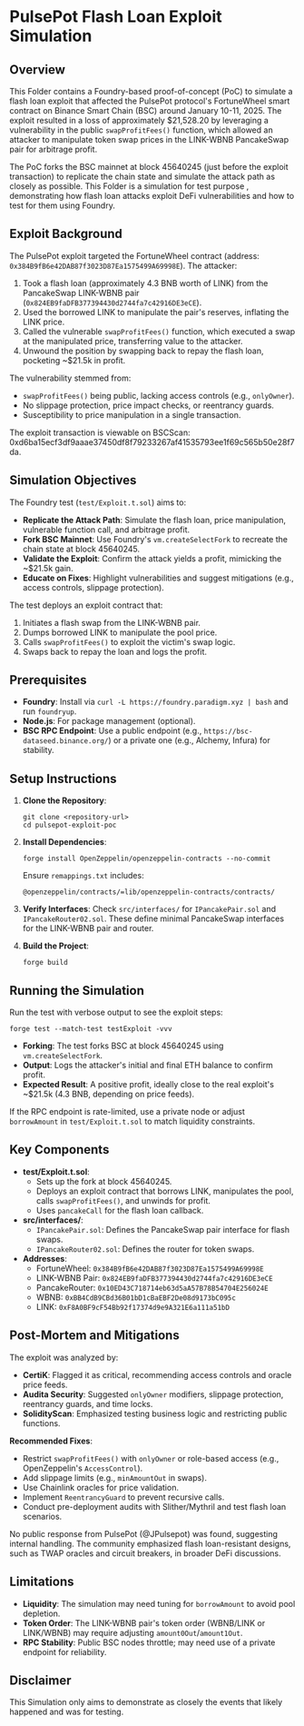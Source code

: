 # PulsePot Flash Loan Exploit Simulation

## Overview

This Folder contains a Foundry-based proof-of-concept (PoC) to simulate a flash loan exploit that affected the PulsePot protocol's FortuneWheel smart contract on Binance Smart Chain (BSC) around January 10-11, 2025. The exploit resulted in a loss of approximately $21,528.20 by leveraging a vulnerability in the public `swapProfitFees()` function, which allowed an attacker to manipulate token swap prices in the LINK-WBNB PancakeSwap pair for arbitrage profit.

The PoC forks the BSC mainnet at block 45640245 (just before the exploit transaction) to replicate the chain state and simulate the attack path as closely as possible. This Folder is a simulation for test purpose , demonstrating how flash loan attacks exploit DeFi vulnerabilities and how to test for them using Foundry.

## Exploit Background

The PulsePot exploit targeted the FortuneWheel contract (address: `0x384B9fB6e42DAB87f3023D87Ea1575499A69998E`). The attacker:

1. Took a flash loan (approximately 4.3 BNB worth of LINK) from the PancakeSwap LINK-WBNB pair (`0x824EB9faDFB377394430d2744fa7c42916DE3eCE`).
2. Used the borrowed LINK to manipulate the pair's reserves, inflating the LINK price.
3. Called the vulnerable `swapProfitFees()` function, which executed a swap at the manipulated price, transferring value to the attacker.
4. Unwound the position by swapping back to repay the flash loan, pocketing \~$21.5k in profit.

The vulnerability stemmed from:

- `swapProfitFees()` being public, lacking access controls (e.g., `onlyOwner`).
- No slippage protection, price impact checks, or reentrancy guards.
- Susceptibility to price manipulation in a single transaction.

The exploit transaction is viewable on BSCScan: 0xd6ba15ecf3df9aaae37450df8f79233267af41535793ee1f69c565b50e28f7da.

## Simulation Objectives

The Foundry test (`test/Exploit.t.sol`) aims to:

- **Replicate the Attack Path**: Simulate the flash loan, price manipulation, vulnerable function call, and arbitrage profit.
- **Fork BSC Mainnet**: Use Foundry's `vm.createSelectFork` to recreate the chain state at block 45640245.
- **Validate the Exploit**: Confirm the attack yields a profit, mimicking the \~$21.5k gain.
- **Educate on Fixes**: Highlight vulnerabilities and suggest mitigations (e.g., access controls, slippage protection).

The test deploys an exploit contract that:

1. Initiates a flash swap from the LINK-WBNB pair.
2. Dumps borrowed LINK to manipulate the pool price.
3. Calls `swapProfitFees()` to exploit the victim's swap logic.
4. Swaps back to repay the loan and logs the profit.

## Prerequisites

- **Foundry**: Install via `curl -L https://foundry.paradigm.xyz | bash` and run `foundryup`.
- **Node.js**: For package management (optional).
- **BSC RPC Endpoint**: Use a public endpoint (e.g., `https://bsc-dataseed.binance.org/`) or a private one (e.g., Alchemy, Infura) for stability.

## Setup Instructions

1. **Clone the Repository**:

   ```
   git clone <repository-url>
   cd pulsepot-exploit-poc
   ```

2. **Install Dependencies**:

   ```
   forge install OpenZeppelin/openzeppelin-contracts --no-commit
   ```

   Ensure `remappings.txt` includes:

   ```
   @openzeppelin/contracts/=lib/openzeppelin-contracts/contracts/
   ```

3. **Verify Interfaces**: Check `src/interfaces/` for `IPancakePair.sol` and `IPancakeRouter02.sol`. These define minimal PancakeSwap interfaces for the LINK-WBNB pair and router.

4. **Build the Project**:

   ```
   forge build
   ```

## Running the Simulation

Run the test with verbose output to see the exploit steps:

```
forge test --match-test testExploit -vvv
```

- **Forking**: The test forks BSC at block 45640245 using `vm.createSelectFork`.
- **Output**: Logs the attacker's initial and final ETH balance to confirm profit.
- **Expected Result**: A positive profit, ideally close to the real exploit's \~$21.5k (4.3 BNB, depending on price feeds).

If the RPC endpoint is rate-limited, use a private node or adjust `borrowAmount` in `test/Exploit.t.sol` to match liquidity constraints.

## Key Components

- **test/Exploit.t.sol**:
  - Sets up the fork at block 45640245.
  - Deploys an exploit contract that borrows LINK, manipulates the pool, calls `swapProfitFees()`, and unwinds for profit.
  - Uses `pancakeCall` for the flash loan callback.
- **src/interfaces/**:
  - `IPancakePair.sol`: Defines the PancakeSwap pair interface for flash swaps.
  - `IPancakeRouter02.sol`: Defines the router for token swaps.
- **Addresses**:
  - FortuneWheel: `0x384B9fB6e42DAB87f3023D87Ea1575499A69998E`
  - LINK-WBNB Pair: `0x824EB9faDFB377394430d2744fa7c42916DE3eCE`
  - PancakeRouter: `0x10ED43C718714eb63d5aA57B78B54704E256024E`
  - WBNB: `0xBB4CdB9CBd36B01bD1cBaEBF2De08d9173bC095c`
  - LINK: `0xF8A0BF9cF54Bb92f17374d9e9A321E6a111a51bD`

## Post-Mortem and Mitigations

The exploit was analyzed by:

- **CertiK**: Flagged it as critical, recommending access controls and oracle price feeds.
- **Audita Security**: Suggested `onlyOwner` modifiers, slippage protection, reentrancy guards, and time locks.
- **SolidityScan**: Emphasized testing business logic and restricting public functions.

**Recommended Fixes**:

- Restrict `swapProfitFees()` with `onlyOwner` or role-based access (e.g., OpenZeppelin's `AccessControl`).
- Add slippage limits (e.g., `minAmountOut` in swaps).
- Use Chainlink oracles for price validation.
- Implement `ReentrancyGuard` to prevent recursive calls.
- Conduct pre-deployment audits with Slither/Mythril and test flash loan scenarios.

No public response from PulsePot (@JPulsepot) was found, suggesting internal handling. The community emphasized flash loan-resistant designs, such as TWAP oracles and circuit breakers, in broader DeFi discussions.

## Limitations

- **Liquidity**: The simulation may need tuning for `borrowAmount` to avoid pool depletion.
- **Token Order**: The LINK-WBNB pair's token order (WBNB/LINK or LINK/WBNB) may require adjusting `amount0Out`/`amount1Out`.
- **RPC Stability**: Public BSC nodes throttle; may need use of a private endpoint for reliability.

## Disclaimer

This Simulation only aims to demonstrate as closely the events that  likely happened and was for testing.
